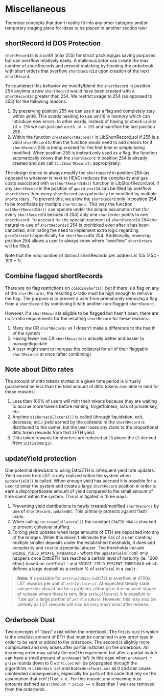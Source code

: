 # Miscellaneous

Technical concepts that don't readily fit into any other category and/or temporary staging place for ideas to be placed in another section later

## shortRecord Id DOS Protection

`shortRecordId` is a uint8 (max 255) for struct packing/gas saving purposes but can overflow relatively easily. A malicious actor can create the max number of shortRecords and prevent matching by flooding the orderbook with short orders that overflow `shortRecordId` upon creation of the next `shortRecord`.

To counteract this behavior we modify/blend the `shortRecord` in position 254 anytime a new `shortRecord` would have been created with a `shortRecordId` greater than 254. We restrict usage to 254 (as opposed to 255) for the following reasons:

1. By preserving position 255 we can use it as a flag and completely stay within uint8. This avoids needing to use uint16 in memory which can introduce new errors. In other words, instead of having to check `uint16 id < 256` we can just use `uint8 id < 255` and sacrifice the last position 255.
2. Within the function `createShortRecord()` in LibShortRecord.sol if 255 is a valid `shortRecordId` then the function would need to add checks for if `shortRecord` 255 is being created for the first time or simply being modified. When position 255 is instead only used as a flag, the function automatically knows that the `shortRecord` in position 254 is already created and can call `fillShortRecord()` appropriately.

The design choice to always modify the `shortRecord` in position 254 (as opposed to whatever is next to HEAD) reduces the complexity and gas costs associated with `setShortRecordIds()` function in LibShortRecord.sol. If any `shortRecord` in the position of `guard.nextId` can be filled by overflow `shortOrders` then every `shortRecord` can potentially be modified by multiple `shortOrders.` To prevent this, we allow the `shortRecord` only in position 254 to be modifiable by multiple `shortOrders`. This way the function `setShortRecordIds()` can operate under the simple assumption that (for every `shortRecordId` besides id 254) only one `shortOrder` points to one `shortRecord`. To account for the special treatment of `shortRecordId` 254 the natural re-use of `shortRecordId` 254 is prohibited even after it has been cancelled, eliminating the need to implement extra logic regarding `prevId/nextId` specifically for `shortRecordId` 254. Additionally, reserving position 254 allows a user to always know where "overflow" `shortOrders` will be filled.

Note that the max number of distinct shortRecords per address is 155 (254 - 100 + 1).

## Combine flagged shortRecords

There are no flag restrictions on `combineShorts()` but if there is a flag on any of the `shortRecords`, the resulting c-ratio must be high enough to remove the flag. The purpose is to prevent a user from prematurely removing a flag from a `shortRecord` by combining it with another non-flagged `shortRecord`.

However, if a `shortRecord` is eligible to be flagged but hasn't been, there are no c-ratio requirements for the resulting `shortRecord` for these reasons:

1. Many low CR `shortRecords` vs 1 doesn't make a difference to the health of the system
2. Having fewer low CR `shortRecords` is actually better and easier to manage/liquidate
3. A user might want to increase the collateral for all of their flaggable `shortRecords` at once (after combining)

## Note about Ditto rates

The amount of ditto tokens minted in a given time period is virtually guaranteed be less than the total amount of ditto tokens available to mint for these reasons:

1. Less than 100% of users will mint their tokens because they are waiting to accrue more tokens before minting, forgetfulness, loss of private key, etc.
2. Anytime `disburseCollateral()` is called (through liquidation, exit, decrease, etc.) yield earned by the collateral in the `shortRecord` is distributed to the owner, but the user loses any claim to the proportional ditto token rewards from that zETH yield.
3. Ditto token rewards for shorters are reduced at `CR` above the `CR` derived from `initialMargin`.

## updateYield protection

One potential drawback to using DittoETH is infrequent yield rate updates. Yield earned from LST is only realized within the system when `updateYield()` is called. When enough yield has accrued it is possible for a user to enter the system and create a large `shortRecord` position in order to earn a disproportionate amount of yield compared to the small amount of time spent within the system. This is mitigated in three ways:

1. Preventing yield distributions to newly created/modified `shortRecords` by use of `ShortRecord.updatedAt`. This primarily protects against flash loans.
2. When calling `increaseCollateral()` the constant `CRATIO_MAX` is checked to prevent collateral stuffing.
3. Forcing yield updates when large amounts of ETH are deposited into any of the bridges. While this doesn't eliminate the risk of a user creating multiple smaller deposits under the established thresholds, it does add complexity and cost to a potential abuser. The thresholds include `BRIDGE_YIELD_UPDATE_THRESHOLD` - where the `updateYield()` call only happens once DittoETH has reached a certain level of maturity (ie. 1000 ether) based on `zethTotal` - and `BRIDGE_YIELD_PERCENT_THRESHOLD` which defines a large deposit as a certain % of `zethTotal` in a `Vault.`

> **Note**: It's possible for `zethYieldRate` (uint72) to overflow at 4700x LST rewards per unit of `zethCollateral`. At expected steady state volume this should not be a problem, although in the incipient stages of release where there is very little `zethCollateral` it is possible to "use up" a large portion of `zethYieldRate`. However, this may also be unlikely as LST rewards will also be very small soon after release.

## Orderbook Dust

Two concepts of "dust" exist within the orderbook. The first is `minEth` which is the smallest amount of ETH that must be contained in any order type in order to be sent or added to the orderbook. The second is slightly more complicated and only arises after partial matches on the orderbook. An incoming order may satisfy the `minEth` requirement but after a partial match can have a small amount of `ercAmount` left. In this case when `ercAmount * price` rounds down to 0 `ethFilled` will be propagated through the algorithms in `LibOrders.sol` and `BidOrdersFacet.sol` as 0 and can cause unintended consequences, especially for parts of the code that rely on the assumption that `ethFilled > 0.` For this reason, any remaining dust amounts defined as `ercAmount * price == 0` (less than 1 wei) are removed from the orderbook.
